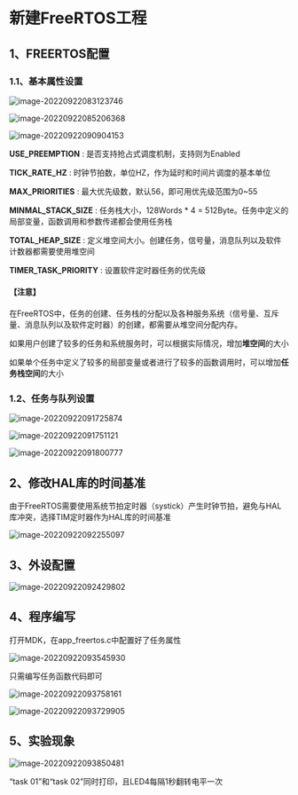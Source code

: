 # 新建FreeRTOS工程

## 1、FREERTOS配置

### 1.1、基本属性设置

![image-20220922083123746](C:\Users\zxr021109\AppData\Roaming\Typora\typora-user-images\image-20220922083123746.png)

![image-20220922085206368](C:\Users\zxr021109\AppData\Roaming\Typora\typora-user-images\image-20220922085206368.png)

![image-20220922090904153](C:\Users\zxr021109\AppData\Roaming\Typora\typora-user-images\image-20220922090904153.png)

**USE_PREEMPTION**   :  是否支持抢占式调度机制，支持则为Enabled

**TICK_RATE_HZ** : 时钟节拍数，单位HZ，作为延时和时间片调度的基本单位

**MAX_PRIORITIES** : 最大优先级数，默认56，即可用优先级范围为0~55

**MINMAL_STACK_SIZE** : 任务栈大小，128Words * 4 = 512Byte。任务中定义的局部变量，函数调用和参数传递都会使用任务栈

**TOTAL_HEAP_SIZE**  : 定义堆空间大小。创建任务，信号量，消息队列以及软件计数器都需要使用堆空间

**TIMER_TASK_PRIORITY** : 设置软件定时器任务的优先级



#### 【注意】

在FreeRTOS中，任务的创建、任务栈的分配以及各种服务系统（信号量、互斥量、消息队列以及软件定时器）的创建，都需要从堆空间分配内存。

如果用户创建了较多的任务和系统服务时，可以根据实际情况，增加**堆空间**的大小

如果单个任务中定义了较多的局部变量或者进行了较多的函数调用时，可以增加**任务栈空间**的大小



### 1.2、任务与队列设置

![image-20220922091725874](C:\Users\zxr021109\AppData\Roaming\Typora\typora-user-images\image-20220922091725874.png)

![image-20220922091751121](C:\Users\zxr021109\AppData\Roaming\Typora\typora-user-images\image-20220922091751121.png)

![image-20220922091800777](C:\Users\zxr021109\AppData\Roaming\Typora\typora-user-images\image-20220922091800777.png)

## 2、修改HAL库的时间基准

由于FreeRTOS需要使用系统节拍定时器（systick）产生时钟节拍，避免与HAL库冲突，选择TIM定时器作为HAL库的时间基准

![image-20220922092255097](C:\Users\zxr021109\AppData\Roaming\Typora\typora-user-images\image-20220922092255097.png)

## 3、外设配置

![image-20220922092429802](C:\Users\zxr021109\AppData\Roaming\Typora\typora-user-images\image-20220922092429802.png)



## 4、程序编写

打开MDK，在app_freertos.c中配置好了任务属性

![image-20220922093545930](C:\Users\zxr021109\AppData\Roaming\Typora\typora-user-images\image-20220922093545930.png)

只需编写任务函数代码即可

![image-20220922093758161](C:\Users\zxr021109\AppData\Roaming\Typora\typora-user-images\image-20220922093758161.png)

![image-20220922093729905](C:\Users\zxr021109\AppData\Roaming\Typora\typora-user-images\image-20220922093729905.png)

## 5、实验现象

![image-20220922093850481](C:\Users\zxr021109\AppData\Roaming\Typora\typora-user-images\image-20220922093850481.png)

“task 01”和“task 02”同时打印，且LED4每隔1秒翻转电平一次
